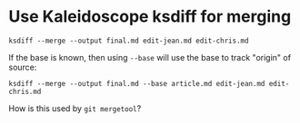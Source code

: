 # Use Kaleidoscope ksdiff for merging

`ksdiff --merge --output final.md edit-jean.md edit-chris.md`

If the base is known, then using `--base` will use the base to track "origin" of
source:

`ksdiff --merge --output final.md --base article.md edit-jean.md edit-chris.md`

How is this used by `git mergetool`?
